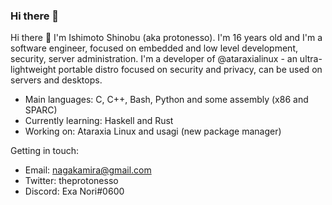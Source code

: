 ### Hi there 👋

Hi there 👋 I'm Ishimoto Shinobu (aka protonesso). I'm 16 years old and I'm a software engineer, focused on embedded and low level development, security, server administration.
I'm a developer of @ataraxialinux - an ultra-lightweight portable distro focused on security and privacy, can be used on servers and desktops.

 * Main languages: C, C++, Bash, Python and some assembly (x86 and SPARC)
 * Currently learning: Haskell and Rust
 * Working on: Ataraxia Linux and usagi (new package manager)

Getting in touch:
 * Email: nagakamira@gmail.com
 * Twitter: theprotonesso
 * Discord: Exa Nori#0600
